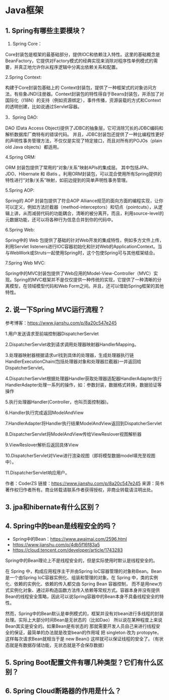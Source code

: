 # Java框架

## 1. Spring有哪些主要模块？

1. Spring Core：

 Core封装包是框架的最基础部分，提供IOC和依赖注入特性。这里的基础概念是BeanFactory，它提供对Factory模式的经典实现来消除对程序性单例模式的需要，并真正地允许你从程序逻辑中分离出依赖关系和配置。

2.Spring Context: 

构建于Core封装包基础上的 Context封装包，提供了一种框架式的对象访问方法，有些象JNDI注册器。Context封装包的特性得自于Beans封装包，并添加了对国际化（I18N）的支持（例如资源绑定），事件传播，资源装载的方式和Context的透明创建，比如说通过Servlet容器。

3．Spring DAO:  

DAO (Data Access Object)提供了JDBC的抽象层，它可消除冗长的JDBC编码和解析数据库厂商特有的错误代码。 并且，JDBC封装包还提供了一种比编程性更好的声明性事务管理方法，不仅仅是实现了特定接口，而且对所有的POJOs（plain old Java objects）都适用。

4.Spring ORM: 

ORM 封装包提供了常用的“对象/关系”映射APIs的集成层。 其中包括JPA、JDO、Hibernate 和 iBatis 。利用ORM封装包，可以混合使用所有Spring提供的特性进行“对象/关系”映射，如前边提到的简单声明性事务管理。

5.Spring AOP: 

Spring的 AOP 封装包提供了符合AOP Alliance规范的面向方面的编程实现，让你可以定义，例如方法拦截器（method-interceptors）和切点（pointcuts），从逻辑上讲，从而减弱代码的功能耦合，清晰的被分离开。而且，利用source-level的元数据功能，还可以将各种行为信息合并到你的代码中。

6.Spring Web: 

Spring中的 Web 包提供了基础的针对Web开发的集成特性，例如多方文件上传，利用Servlet listeners进行IOC容器初始化和针对Web的ApplicationContext。当与WebWork或Struts一起使用Spring时，这个包使Spring可与其他框架结合。

7.Spring Web MVC: 

Spring中的MVC封装包提供了Web应用的Model-View-Controller（MVC）实现。Spring的MVC框架并不是仅仅提供一种传统的实现，它提供了一种清晰的分离模型，在领域模型代码和Web Form之间。并且，还可以借助Spring框架的其他特性。

## 2. 说一下Spring MVC运行流程？

参考博客：https://www.jianshu.com/p/8a20c547e245

1.用户发送请求至前端控制器DispatcherServlet

2.DispatcherServlet收到请求调用处理器映射器HandlerMapping。

3.处理器映射器根据请求url找到具体的处理器，生成处理器执行链HandlerExecutionChain(包括处理器对象和处理器拦截器)一并返回给DispatcherServlet。

4.DispatcherServlet根据处理器Handler获取处理器适配器HandlerAdapter执行HandlerAdapter处理一系列的操作，如：参数封装，数据格式转换，数据验证等操作

5.执行处理器Handler(Controller，也叫页面控制器)。

6.Handler执行完成返回ModelAndView

7.HandlerAdapter将Handler执行结果ModelAndView返回到DispatcherServlet

8.DispatcherServlet将ModelAndView传给ViewReslover视图解析器

9.ViewReslover解析后返回具体View

10.DispatcherServlet对View进行渲染视图（即将模型数据model填充至视图中）。

11.DispatcherServlet响应用户。

作者：CoderZS
链接：https://www.jianshu.com/p/8a20c547e245
来源：简书
著作权归作者所有。商业转载请联系作者获得授权，非商业转载请注明出处。

## 3. jpa和hibernate有什么区别？

## 4. Spring中的bean是线程安全的吗？

- Spring中的Bean：https://www.awaimai.com/2596.html
- https://www.jianshu.com/p/4db5f16f83a5
- https://cloud.tencent.com/developer/article/1743283

Spring中的Bean理论上不是线程安全的，但是实际使用时默认是线程安全的。

在 Spring 中，构成应用程序主干并由Spring IoC容器管理的对象称Bean。Bean是一个由Spring IoC容器实例化、组装和管理的对象。在 Spring 中，类的实例化、依赖的实例化、依赖的传入都交由 Spring Bean 容器控制， 而不是用new方式实例化对象、通过非构造函数方法传入依赖等常规方式。容器本身并没有提供Bean的线程安全策略，因此可以说Spring容器中的Bean本身不具备线程安全的特性。

然而，Spring中的Bean默认是单例模式的，框架并没有对bean进行多线程的封装处理。实际上大部分时间Bean是无状态的（比如Dao） 所以说在某种程度上来说Bean其实是安全的。如果Bean是有状态的 那就需要开发人员自己来进行线程安全的保证，最简单的办法就是改变bean的作用域 把  singleton 改为 protopyte， 这样每次请求Bean就相当于是 new Bean() 这样就可以保证线程的安全了。（有状态就是有数据存储功能，无状态就是不会保存数据）

## 5. Spring Boot配置文件有哪几种类型？它们有什么区别？

## 6. Spring Cloud断路器的作用是什么？

